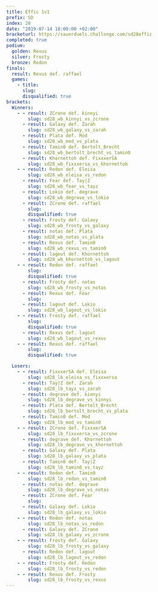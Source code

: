 ```yaml
---
title: Effic 1v1
prefix: SD
index: 28
date: "2019-07-14 18:00:00 +02:00"
bracketurl: https://sauerduels.challonge.com/sd28effic
completed: true
podium:
  golden: Rexus
  silver: Frosty
  bronze: Redon
finals:
  result: Rexus def. raffael
  games:
    - title:
      slug:
      disqualified: true
brackets:
  Winners:
    - - result: ZCrone def. kinnyi
        slug: sd28_wb_kinnyi_vs_zcrone
      - result: Galaxy def. Zarah
        slug: sd28_wb_galaxy_vs_zarah
      - result: Plata def. Mod
        slug: sd28_wb_mod_vs_plata
      - result: Tamin0 def. Bertolt_Brecht
        slug: sd28_wb_bertolt_brecht_vs_tamin0
      - result: Khornettoh def. FixxxerSA
        slug: sd28_wb_fixxxersa_vs_khornettoh
    - - result: Redon def. Eleisa
        slug: sd28_wb_eleisa_vs_redon
      - result: Fear def. Tay|Z
        slug: sd28_wb_fear_vs_tayz
      - result: Lokio def. degrave
        slug: sd28_wb_degrave_vs_lokio
      - result: ZCrone def. raffael
        slug:
        disqualified: true
      - result: Frosty def. Galaxy
        slug: sd28_wb_frosty_vs_galaxy
      - result: notas def. Plata
        slug: sd28_wb_notas_vs_plata
      - result: Rexus def. Tamin0
        slug: sd28_wb_rexus_vs_tamin0
      - result: lagout def. Khornettoh
        slug: sd28_wb_khornettoh_vs_lagout
    - - result: Redon def. raffael
        slug:
        disqualified: true
      - result: Frosty def. notas
        slug: sd28_wb_frosty_vs_notas
      - result: Rexus def. Fear
        slug:
      - result: lagout def. Lokio
        slug: sd28_wb_lagout_vs_lokio
    - - result: Frosty def. raffael
        slug:
        disqualified: true
      - result: Rexus def. lagout
        slug: sd28_wb_lagout_vs_rexus
    - - result: Rexus def. raffael
        slug:
        disqualified: true

  Losers:
    - - result: FixxxerSA def. Eleisa
        slug: sd28_lb_eleisa_vs_fixxxersa
      - result: Tay|Z def. Zarah
        slug: sd28_lb_tayz_vs_zarah
      - result: degrave def. kinnyi
        slug: sd28_lb_degrave_vs_kinnyi
      - result: Plata def. Bertolt_Brecht
        slug: sd28_lb_bertolt_brecht_vs_plata
      - result: Tamin0 def. Mod
        slug: sd28_lb_mod_vs_tamin0
    - - result: ZCrone def. FixxxerSA
        slug: sd28_lb_fixxxersa_vs_zcrone
      - result: degrave def. Khornettoh
        slug: sd28_lb_degrave_vs_khornettoh
      - result: Galaxy def. Plata
        slug: sd28_lb_galaxy_vs_plata
      - result: Tamin0 def. Tay|Z
        slug: sd28_lb_tamin0_vs_tayz
    - - result: Redon def. Tamin0
        slug: sd28_lb_redon_vs_tamin0
      - result: notas def. degrave
        slug: sd28_lb_degrave_vs_notas
      - result: ZCrone def. Fear
        slug:
      - result: Galaxy def. Lokio
        slug: sd28_lb_galaxy_vs_lokio
    - - result: Redon def. notas
        slug: sd28_lb_notas_vs_redon
      - result: Galaxy def. ZCrone
        slug: sd28_lb_galaxy_vs_zcrone
    - - result: Frosty def. Galaxy
        slug: sd28_lb_frosty_vs_galaxy
      - result: Redon def. lagout
        slug: sd28_lb_lagout_vs_redon
    - - result: Frosty def. Redon
        slug: sd28_lb_frosty_vs_redon
    - - result: Rexus def. Frosty
        slug: sd28_lb_frosty_vs_rexus
---
```


